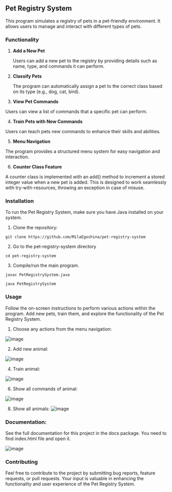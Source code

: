## Pet Registry System

This program simulates a registry of pets in a pet-friendly environment. It allows users to manage and interact with different types of pets.

### Functionality
1. **Add a New Pet**


   Users can add a new pet to the registry by providing details such as name, type, and commands it can perform.

2. **Classify Pets**


   The program can automatically assign a pet to the correct class based on its type (e.g., dog, cat, bird).

3.  **View Pet Commands**


   Users can view a list of commands that a specific pet can perform.

4.  **Train Pets with New Commands**


   Users can teach pets new commands to enhance their skills and abilities.

5.  **Menu Navigation**


   The program provides a structured menu system for easy navigation and interaction.

6.  **Counter Class Feature**


   A counter class is implemented with an add() method to increment a stored integer value when a new pet is added. This is designed to work seamlessly with try-with-resources, throwing an exception in case of misuse.

### Installation

To run the Pet Registry System, make sure you have Java installed on your system.

1. Clone the repository:

```git clone https://github.com/MilaEgoshina/pet-registry-system```

2. Go to the pet-registry-system directory

```cd pet-registry-system```

3.  Compile/run the main program.
```
javac PetRegistrySystem.java

java PetRegistrySystem
```
###  Usage

Follow the on-screen instructions to perform various actions within the program. Add new pets, train them, and explore the functionality of the Pet Registry System.

1. Choose any actions from the menu navigation:

![image](https://github.com/MilaEgoshina/pet-registry-system/assets/96314768/6b22858f-3c36-40c1-bbe2-495abfe49dbe)

2. Add new animal:

![image](https://github.com/MilaEgoshina/pet-registry-system/assets/96314768/014d1c70-7ef8-4b39-bced-ee5c5f4ce5f2)

4. Train animal:

![image](https://github.com/MilaEgoshina/pet-registry-system/assets/96314768/0daaa16a-0a43-44f6-803d-9f0f4eebe953)

6. Show all commands of animal:

![image](https://github.com/MilaEgoshina/pet-registry-system/assets/96314768/e5346136-8a1e-4c02-836f-01814f464602)

8. Show all animals:
![image](https://github.com/MilaEgoshina/pet-registry-system/assets/96314768/982dbaa6-46d6-4a88-9c61-2168230a0de6)


### Documentation:

 See the full documentation for this project in the docs package. You need to find index.html file and open it.

 ![image](https://github.com/MilaEgoshina/pet-registry-system/assets/96314768/b94623bd-1bed-4f7f-9c50-ea97e6235a53)

### Contributing

Feel free to contribute to the project by submitting bug reports, feature requests, or pull requests. Your input is valuable in enhancing the functionality and user experience of the Pet Registry System.
